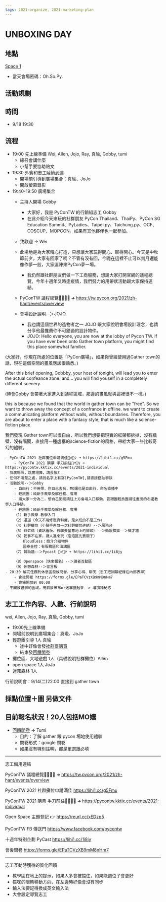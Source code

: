 ```yaml
---
tags: 2021-organize, 2021-marketing-plan
---
```


# UNBOXING DAY

## 地點
[Space 1](https://gather.town/app/y7iXkqcZ2cUe43Mr/PyCon%20TW%202021%20Space%201) 
- 當天會場密碼：Oh.So.Py.

## 活動規劃

## 時間
- 9/18 19:30

## 流程
- 19:00 先上線準備 Wei, Allen, Jojo, Ray, 真瑜, Gobby, tumi
    - 總召會講什麼
    - 小幫手要協助貼文
- 19:30 外賓和志工陸續到達
    - 開場前引導到廣場集合：真瑜、JoJo
    - 開啟螢幕錄影
- 19:40-19:50 廣場集合
    - 主持人開場 Gobby
        - 大家好，我是 PyConTW 的行銷組志工 Gobby
        - 在此介紹今天來玩的社群朋友 PyCon Thailand、ThaiPy、PyCon SG Education Summit、PyLadies、Taipei.py、Taichung.py、OCF、COSCUP、MOPCON，如果有其他夥伴也一起參加。

    - 致歡迎 -> Wei
    - 此場地是為大家精心打造，只想讓大家玩得開心、聊得開心。今天是中秋節前夕，大家有回家了嗎？不管有沒有回，今晚在這裡不止可以賞月還能像作夢一般，大家逗陣來PyCon夢一場。
        - 我仍然跟社群朋友們做一下工商服務，想請大家打開官網的議程總覽，今年十週年又時逢疫情，我們努力的用帶狀活動跟大家保持連結。
    - PyConTW 議程總覽🏃‍♂️🏃‍♀️ ➜  https://tw.pycon.org/2021/zh-hant/events/overview
    
    - 會場設計說明--＞JOJO
        - 我也請這個世界的造物者之一 JOJO 跟大家說明會場設計理念，也請分享他最推薦你不可錯過的設計物件。
        - JOJO: 
Hello everyone, you are now at the lobby of Pycon TW.
If you have ever been onto Gather town platform, you might find this place somewhat familier. 

(大家好，你現在所處的位置是「PyCon廣場」，如果你曾經使用過Gather town的話，現在這個空間的畫風應該很熟悉。)

After this brief opening, Gobbby, your host of tonight, will lead you to enter the actual confeance zone.
and... you will find youself in a completely different scenery. 

(待會Gobby 會帶著大家進入到議程區域，那邊的畫風就與這裡很不一樣。)

this is because we found that the world in gather town can be "free". So we want to throw away the concept of a confrance in offline. we want to create a communicating platform without walls, without boundaries. Therefore, you are about to enter a place with a fantacy style, that is much like a science-fiction place.



我們發現 Gather town可以很自由，所以我們想要把現實的框架都拆掉，沒有牆壁、沒有隔閡，直接用一種虛構的science-fiction的風格，帶給大家一些比較奇幻的體驗。

    - PyConTW 2021 社群攤位申請滴佳🏃‍♂️🏃‍♀️ ➜ https://lihi1.cc/g5Fmu
        - PyConTW 2021 購票 手刀前往🏃‍♂️🏃‍♀️ ➜ https://pycontw.kktix.cc/events/2021-individual
    - 拍廣場照，跳廣場舞，請長按Z
    - 任何不清楚之處，請找名字上有寫[PyConTW],請直接搭訕攀談
    - 活動說明--＞Gobby
        - 自由行：不用帶，你自己去玩，MO孃也是自由行，命名直播中
        - 輕旅團：純新手教學及解任務、會場
        - 請大家一分為二，想自己闖關請往上方會場入口移動，要跟團輕旅團請往畫面的右邊教學入口移動。
        - 輕旅團：純新手教學及解任務、會場
        （1）新手教學-教學入口
        （2）通道（今天不用修復資料庫，是來玩的不是工作）
        （4）社群攤位（小幫手再放一次社群攤位連結）--＞服務台
        （5）彩虹橋（資訊看板、石雕要留意地上的腳印）--＞動眼猫猫--＞徵才牆
        （6）乾爹不在家，撈人進來玩（泡泡區先賣關子）
            Kloudless：簡介介紹物件
            國泰金控：有服務區和演講區
        （7）贊助牆--＞Pycast 🏃‍♂️🏃‍♀️ ➜ https://lihi1.cc/1i8jy
        
        （8）Openspace（快來報名）--＞講者互動區
        （9）休憩森林--＞留言板
    - 20:30 解完任務到休息區發放問卷、分享心得、聊天（志工把回饋紀錄在內部表單）
        - 會後問卷 https://forms.gle/EPaTCVzXB9mM8nHm7
        - 會場開放到 00:00
    - 不開放體驗的區域，用前景黑布or迷霧蓋起來 -> 增加神秘感

## 志工工作內容、人數、行前說明
wei, Allen, Jojo, Ray, 真瑜, Gobby, tumi
- 19:00先上線準備
- 開場前說明到廣場集合：真瑜、JoJo
- 輕遊團引導 1人 真瑜
    - 途中好像會發[社群票購買](https://pycontw.kktix.cc/events/2021-individual)
    - 結束發[回饋問卷](https://forms.gle/EPaTCVzXB9mM8nHm7)
- 攤位區、大地遊戲 1人（具備說明社群攤位）Allen
- open space 1人 JoJo
- 迷霧森林 1人 

行前說明會：9/14(二)22:00 直接到 gather town


## 採點位置＋圖 另做文件
## 目前報名狀況！20人包括MO孃


- [回饋問卷](/MwnN1czvRW-fj8C84or0qQ) -> Tumi
  - 目的：了解 gather 跟 pycon 場地使用體驗
  - 問卷形式：google 問卷
  - 如果沒有特別註明，都是單選跟必填

---------------------------------------------
志工備用連結

PyConTW 議程總覽🏃‍♂️🏃‍♀️ ➜  https://tw.pycon.org/2021/zh-hant/events/overview

PyConTW 2021 社群攤位申請滴佳 https://lihi1.cc/g5Fmu

PyConTW 2021 購票 手刀前往🏃‍♂️🏃‍♀️ ➜ https://pycontw.kktix.cc/events/2021-individual

Open Space 主題登記 👉  https://reurl.cc/xEDzp5

PyConTW FB 傳送門
https://www.facebook.com/pycontw

十週年特別企劃 PyCast https://lihi1.cc/1i8jy

會後問卷 https://forms.gle/EPaTCVzXB9mM8nHm7


----------------------------------------------
志工互動時獲得的質化回饋

- 教學區在地上的提示，如果人多會被擋住，如果能調位子會更好
- 猫咪的眼睛移動方向，在左邊時好像會沒有同步
- 輸入法要記得換成英文輸入法
- 大會設定導覽志工
